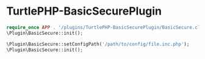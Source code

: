 TurtlePHP-BasicSecurePlugin
======================

``` php
require_once APP . '/plugins/TurtlePHP-BasicSecurePlugin/BasicSecure.class.php';
\Plugin\BasicSecure::init();
```

``` php
\Plugin\BasicSecure::setConfigPath('/path/to/config/file.inc.php');
\Plugin\BasicSecure::init();
```
